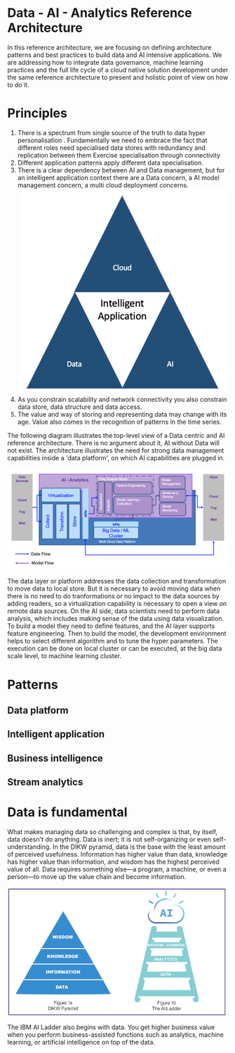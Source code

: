 # Data - AI - Analytics Reference Architecture

In this reference architecture, we are focusing on defining architecture patterns and best practices to build data and AI intensive applications. We are addressing how to integrate data governance, machine learning practices and the full life cycle of a cloud native solution development under the same reference architecture to present and holistic point of view on how to do it.

# Principles

1. There is a spectrum from single source of the truth to data hyper personalisation . Fundamentally we need to embrace the fact that different roles need specialised data stores with redundancy and replication between them Exercise specialisation through connectivity
2. Different application patterns apply different data specialisation.
1. There is a clear dependency between AI and Data management, but for an intelligent application context there are a Data concern, a AI model management concern, a multi cloud deployment concerns.
  ![](d1.png)   
1. As you constrain scalability and network connectivity you also constrain data store, data structure and data access.    
1. The value and way of storing and representing data may change with its age. Value also comes in the recognition of patterns in the time series.

The following diagram illustrates the top-level view of a Data centric and AI reference architecture. There is no argument about it, AI without Data will not exist. The architecture illustrates the need for strong data management capabilities inside a 'data platform', on which AI capabilities are plugged in.

![](data-ai-ra.png)

The data layer or platform addresses the data collection and transformation to move data to local store. But it is necessary to avoid moving data when there is no need to do tranformations or no impact to the data sources by adding readers, so a virtualization capability is necessary to open a view on remote data sources. On the AI side, data scientists need to perform data analysis, which includes making sense of the data using data visualization. To build a model they need to define features, and the AI layer supports feature engineering. Then to build the model, the development environment helps to select different algorithm and to tune the hyper parameters. The execution can be done on local cluster or can be executed, at the big data scale level, to machine learning cluster.

 <TBC>




# Patterns

## Data platform


## Intelligent application

## Business intelligence

## Stream analytics



# Data is fundamental

What makes managing data so challenging and complex is that, by itself, data doesn't do anything. Data is inert; it is not self-organizing or even self-understanding. In the DIKW pyramid, data is the base with the least amount of perceived usefulness. Information has higher value than data, knowledge has higher value than information, and wisdom has the highest perceived value of all. Data requires something else—a program, a machine, or even a person—to move up the value chain and become information.

![](data-dikw-ai.png)

The IBM AI Ladder also begins with data. You get higher business value when you perform business-assisted functions such as analytics, machine learning, or artificial intelligence on top of the data.
